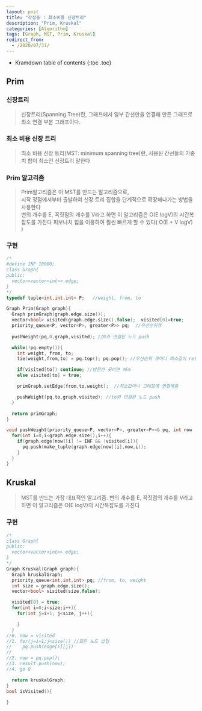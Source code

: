 ```yaml
---
layout: post
title: "작성중 : 최소비용 신장트리"
description: "Prim, Kruskal"
categories: [Algorithm]
tags: [Graph, MST, Prim, Kruskal]
redirect_from:
  - /2020/07/31/
---
```


* Kramdown table of contents
{:toc .toc}

## Prim

### 신장트리
> 신장트리(Spanning Tree)란, 그래프에서 일부 간선만을 연결해 만든 그래프로
> 최소 연결 부분 그래프이다.

### 최소 비용 신장 트리
> 최소 비용 신장 트리(MST: minimum spanning tree)란, 사용된 간선들의 가중치 합이 최소인 신장트리 말한다    

### Prim 알고리즘
> Prim알고리즘은 이 MST를 만드는 알고리즘으로,    
> 시작 정점에서부터 출발하여 신장 트리 집합을 단계적으로 확장해나가는 방법을 사용한다    
> 변의 개수를 E, 꼭짓점의 개수를 V라고 하면 이 알고리즘은 O(E logV)의 시간복잡도를 가진다
> 피보나치 힙을 이용하여 훨씬 빠르게 할 수 있다( O(E + V logV) )



### 구현
~~~ c++
/*
#define INF 10000;
class Graph{
public:
  vector<vector<int>> edge;
}
*/
typedef tuple<int,int,int> P;   //weight, from, to

Graph Prim(Graph graph){
  Graph primGraph(graph.edge.size());
  vector<bool> visited(graph.edge.size(),false);  visited[0]=true;
  priority_queue<P, vector<P>, greater<P>> pq;  //우선순위큐
    
  pushWeight(pq,0,graph,visited); //0과 연결된 노드 push

  while(!pq.empty()){
    int weight, from, to;
    tie(weight,from,to) = pq.top(); pq.pop(); //우선순위 큐이니 최소값이 return

    if(visited[to]) continue; //방문한 곳이면 패스
    else visited[to] = true;

    primGraph.setEdge(from,to,weight);  //최소값이니 그래프에 연결해줌

    pushWeight(pq,to,graph,visited); //to와 연결된 노드 push
  }

  return primGraph;
}

void pushWeight(priority_queue<P, vector<P>, greater<P>>& pq, int now ,Graph graph, vector<bool> visited){
  for(int i=0;i<graph.edge.size();i++){
    if(graph.edge[now][i] != INF && !visited[i]){
      pq.push(make_tuple(graph.edge[now][i],now,i));
    }
  }
}
~~~


## Kruskal
> MST를 만드는 가장 대표적인 알고리즘. 
> 변의 개수를 E, 꼭짓점의 개수를 V라고 하면 이 알고리즘은 O(E logV)의 시간복잡도를 가진다

### 구현
~~~ c++
/*
class Graph{
public:
  vector<vector<int>> edge;
}
*/
Graph Kruskal(Graph graph){
  Graph kruskalGraph;
  priority_queue<int,int,int> pq; //from, to, weight
  int size = graph.edge.size();
  vector<bool> visited(size,false);

  visited[0] = true;
  for(int i=0;i<size;i++){
    for(int j=i+1; j<size; j++){

    }
  }
//0. now = visited
//1. for(j=i+1;j<size()) //모든 노드 삽입
//    pq.push(edge[i][j])
//  
//2. now = pq.pop();
//3. result.push(now);
//4. go 0

  return kruskalGraph;
}
bool isVisited(){
  
}

~~~
